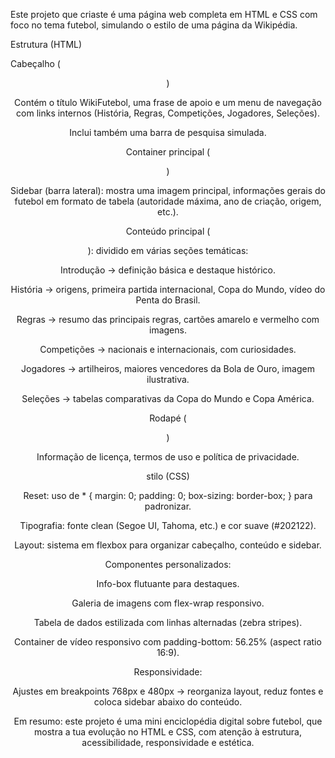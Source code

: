 Este projeto que criaste é uma página web completa em HTML e CSS com foco no tema futebol, simulando o estilo de uma página da Wikipédia. 

Estrutura (HTML)

Cabeçalho (<header>)

Contém o título WikiFutebol, uma frase de apoio e um menu de navegação com links internos (História, Regras, Competições, Jogadores, Seleções).

Inclui também uma barra de pesquisa simulada.

Container principal (<div class="container">)

Sidebar (barra lateral): mostra uma imagem principal, informações gerais do futebol em formato de tabela (autoridade máxima, ano de criação, origem, etc.).

Conteúdo principal (<main>): dividido em várias seções temáticas:

Introdução → definição básica e destaque histórico.

História → origens, primeira partida internacional, Copa do Mundo, vídeo do Penta do Brasil.

Regras → resumo das principais regras, cartões amarelo e vermelho com imagens.

Competições → nacionais e internacionais, com curiosidades.

Jogadores → artilheiros, maiores vencedores da Bola de Ouro, imagem ilustrativa.

Seleções → tabelas comparativas da Copa do Mundo e Copa América.

Rodapé (<footer>)

Informação de licença, termos de uso e política de privacidade.

stilo (CSS)

Reset: uso de * { margin: 0; padding: 0; box-sizing: border-box; } para padronizar.

Tipografia: fonte clean (Segoe UI, Tahoma, etc.) e cor suave (#202122).

Layout: sistema em flexbox para organizar cabeçalho, conteúdo e sidebar.

Componentes personalizados:

Info-box flutuante para destaques.

Galeria de imagens com flex-wrap responsivo.

Tabela de dados estilizada com linhas alternadas (zebra stripes).

Container de vídeo responsivo com padding-bottom: 56.25% (aspect ratio 16:9).

Responsividade:

Ajustes em breakpoints 768px e 480px → reorganiza layout, reduz fontes e coloca sidebar abaixo do conteúdo.

Em resumo: este projeto é uma mini enciclopédia digital sobre futebol, que mostra a tua evolução no HTML e CSS, com atenção à estrutura, acessibilidade, responsividade e estética.
